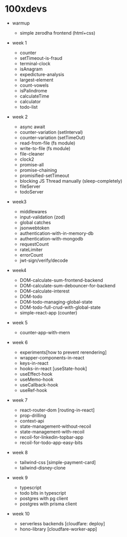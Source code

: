 # 100xdevs

- warmup
  - simple zerodha frontend (html+css)

- week 1
  - counter
  - setTimeout-is-fraud
  - terminal-clock
  - isAnagram
  - expedicture-analysis
  - largest-element
  - count-vowels
  - isPalindrome
  - calculateTime
  - calculator
  - todo-list

- week 2
  - async await
  - counter-variation (setInterval)
  - counter-variation (setTimeOut)
  - read-from-file (fs module)
  - write-to-file (fs module)
  - file-cleaner
  - clock2
  - promise-all
  - promise-chaining
  - promisified-setTimeout
  - blocking JS Thread manually (sleep-completely)
  - fileServer 
  - todoServer

- week3
  - middlewares
  - input-validation (zod)
  - global catches
  - jsonwebtoken
  - authentication-with-in-memory-db
  - authentication-with-mongodb
  - requestCount
  - rateLimiter
  - errorCount
  - jwt-sign/verify/decode

- week4
  - DOM-calculate-sum-frontend-backend
  - DOM-calculate-sum-debouncer-for-backend
  - DOM-calculate-interest
  - DOM-todo
  - DOM-todo-managing-global-state
  - DOM-todo-full-crud-with-global-state
  - simple-react-app (counter)

- week 5
  - counter-app-with-mern

- week 6
  - experiments[how to prevent rerendering]
  - wrapper-components-in-react
  - keys-in-react
  - hooks-in-react [useState-hook] 
  - useEffect-hook
  - useMemo-hook
  - useCallback-hook
  - useRef-hook

- week 7
  - react-router-dom [routing-in-react]
  - prop-drilling
  - context-api
  - state-management-without-recoil
  - state-management-with-recoil
  - recoil-for-linkedin-topbar-app
  - recoil-for-todo-app-easy-bits

- week 8
  - tailwind-css [simple-payment-card]
  - tailwind-disney-clone

- week 9
  - typescript 
  - todo bits in typescript
  - postgres with pg client
  - postgres with prisma client

- week 10
  - serverless backends [cloudfare: deploy]
  - hono-library [cloudfare-worker-app]